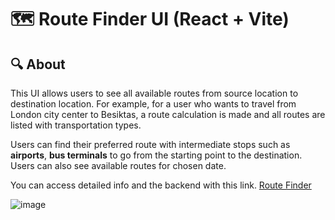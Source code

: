 # 🗺️ Route Finder UI (React + Vite)

## 🔍 **About**
This UI allows users to see all available routes from source location to destination location. For example, for a user who wants to travel from London city center to Besiktas, a route calculation is made and all routes are listed with transportation types.

Users can find their preferred route with intermediate stops such as **airports**, **bus terminals** to go from the starting point to the destination.
Users can also see available routes for chosen date.

You can access detailed info and the backend with this link. [Route Finder](https://github.com/dlrklc/route-api)

![image](https://github.com/user-attachments/assets/96794338-6d6f-4a24-a6c4-67a3938a2062)
